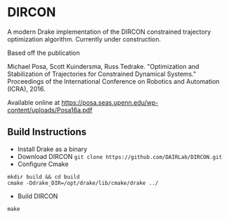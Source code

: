 # DIRCON
A modern Drake implementation of the DIRCON constrained trajectory optimization algorithm. Currently under construction.

Based off the publication

Michael Posa, Scott Kuindersma, Russ Tedrake. "Optimization and Stabilization of Trajectories for Constrained Dynamical Systems." Proceedings of the International Conference on Robotics and Automation (ICRA), 2016. 

Available online at https://posa.seas.upenn.edu/wp-content/uploads/Posa16a.pdf

## Build Instructions
* Install Drake as a binary
* Download DIRCON 
```git clone https://github.com/DAIRLab/DIRCON.git```
* Configure Cmake
```
mkdir build && cd build
cmake -Ddrake_DIR=/opt/drake/lib/cmake/drake ../
```
* Build DIRCON
```
make
```
